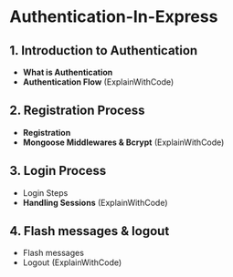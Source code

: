 # Authentication-In-Express

## 1. Introduction to Authentication
- **What is Authentication**
- **Authentication Flow** (ExplainWithCode)
## 2. Registration Process
- **Registration**
- **Mongoose Middlewares & Bcrypt** (ExplainWithCode)
## 3. Login Process
- Login Steps
- **Handling Sessions** (ExplainWithCode)
## 4. Flash messages & logout
- Flash messages
- Logout (ExplainWithCode)
